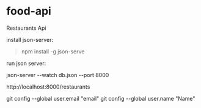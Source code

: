 # food-api
Restaurants Api

install json-server:
>npm install -g json-serve

run json server:

json-server --watch db.json --port 8000


http://localhost:8000/restaurants

git config --global user.email "email"
  git config --global user.name "Name"


